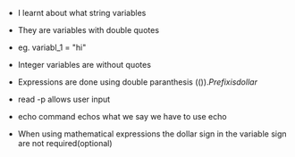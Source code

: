 - I learnt about what string variables
- They are variables with double quotes
- eg. variabl_1 = "hi"

- Integer variables are without quotes

- Expressions are done using double paranthesis $(()). Prefix is dollar$
- read -p allows user input
- echo command echos what we say we have to use echo
- When using mathematical expressions the dollar sign in the variable sign are not required(optional)
 